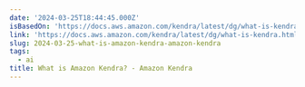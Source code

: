 ```yaml
---
date: '2024-03-25T18:44:45.000Z'
isBasedOn: 'https://docs.aws.amazon.com/kendra/latest/dg/what-is-kendra.html'
link: 'https://docs.aws.amazon.com/kendra/latest/dg/what-is-kendra.html'
slug: 2024-03-25-what-is-amazon-kendra-amazon-kendra
tags:
  - ai
title: What is Amazon Kendra? - Amazon Kendra
---
```


